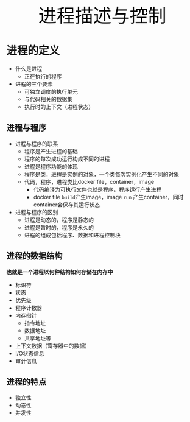 <center><font face="黑体" color=black size=7>进程描述与控制</font></center>



# 进程的定义

- 什么是进程
  - 正在执行的程序
- 进程的三个要素
  - 可独立调度的执行单元
  - 与代码相关的数据集
  - 执行时的上下文（进程状态）



## 进程与程序

- 进程与程序的联系
  - 程序是产生进程的基础
  - 程序的每次成功运行构成不同的进程
  - 进程是程序功能的体现
  - 程序是类，进程是实例的对象，一个类每次实例化产生不同的对象
  - 代码，程序，进程类比docker file，container，image
    - 代码编译为可执行文件也就是程序，程序运行产生进程
    - docker file `build`产生image，image `run` 产生container，同时container会保存其运行状态
- 进程与程序的区别
  - 进程是动态的，程序是静态的
  - 进程是暂时的，程序是永久的
  - 进程的组成包括程序、数据和进程控制块



## 进程的数据结构

**也就是一个进程以何种结构如何存储在内存中**

- 标识符
- 状态
- 优先级
- 程序计数器
- 内存指针
  - 指令地址
  - 数据地址
  - 共享地址等
- 上下文数据（寄存器中的数据）
- I/O状态信息
- 审计信息



## 进程的特点

- 独立性
- 动态性
- 并发性

